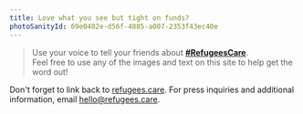 ```yaml
---
title: Love what you see but tight on funds?
photoSanityId: 69e0402e-d56f-4885-a007-2353f43ec40e
---
```


> Use your voice to tell your friends about
> **[#RefugeesCare](https://twitter.com/search?q=%23RefugeesCare)**.  
> Feel free to use any of the images and text on this site to help get the word
> out!

Don't forget to link back to [refugees.care](https://refugees.care/). For press
inquiries and additional information, email
[hello@refugees.care](mailto:hello@refugees.care).
